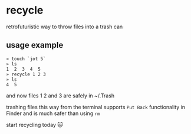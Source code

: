 # recycle
retrofuturistic way to throw files into a trash can

## usage example

    » touch `jot 5`
    » ls
    1  2  3  4  5
    » recycle 1 2 3
    » ls
    4  5

and now files 1 2 and 3 are safely in ~/.Trash


trashing files this way from the terminal supports `Put Back` functionality in Finder and is much safer than using `rm`


start recycling today :cat:
